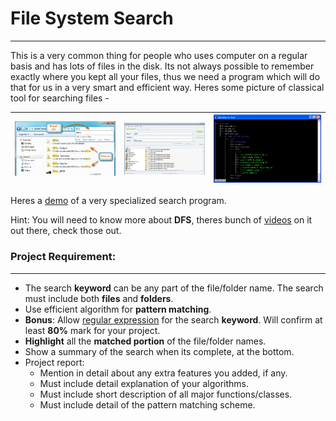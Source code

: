 # File System Search
- - - -
This is a very common thing for people who uses computer on a regular basis and has lots of files in the disk. Its not always possible to remember exactly where you kept all your files, thus we need a program which will do that for us in a very smart and efficient way. Heres some picture of classical tool for searching files - 

| ![Alt text](./sample1.jpg "Windows Native Search") | ![Alt text](./sample2.jpg "Specialized Software for Search") | ![Alt text](./sample3.png "tree Command in the Console")
-----------------------------------------------------|--------------------------------------------------------------|-----------------------------------------------------
Heres a [demo](https://www.youtube.com/watch?v=bRAoi32vakM) of a very specialized search program.

Hint: You will need to know more about **DFS**, theres bunch of [videos](https://www.youtube.com/results?search_query=depth+first+search) on it out there, check those out. 

### Project Requirement:
- - - -
* The search **keyword** can be any part of the file/folder name. The search must include both **files** and **folders**.
* Use efficient algorithm for **pattern matching**.
* **Bonus**: Allow [regular expression](http://www.regular-expressions.info/tutorial.html) for the search **keyword**. Will confirm at least **80%** mark for your project.
* **Highlight** all the **matched portion** of the file/folder names.
* Show a summary of the search when its complete, at the bottom.
* Project report:
    * Mention in detail about any extra features you added, if any.
    * Must include detail explanation of your algorithms.
    * Must include short description of all major functions/classes.
    * Must include detail of the pattern matching scheme.
